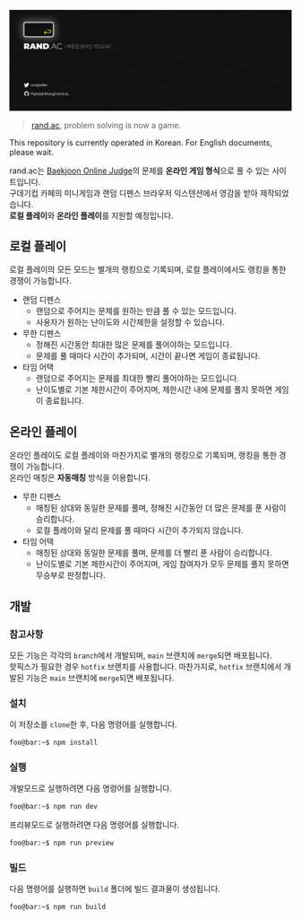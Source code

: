 ![rand.ac](/static/github.png)

> [rand.ac](https://rand.ac), problem solving is now a game.

This repository is currently operated in Korean. For English documents, please wait.

rand.ac는 [Baekjoon Online Judge](https://www.acmicpc.net/)의 문제를 **온라인 게임 형식**으로 풀 수 있는 사이트입니다.  
구데기컵 카페의 미니게임과 랜덤 디펜스 브라우저 익스텐션에서 영감을 받아 제작되었습니다.  
**로컬 플레이**와 **온라인 플레이**를 지원할 예정입니다.

## 로컬 플레이

로컬 플레이의 모든 모드는 별개의 랭킹으로 기록되며, 로컬 플레이에서도 랭킹을 통한 경쟁이 가능합니다.

- 랜덤 디펜스
  - 랜덤으로 주어지는 문제를 원하는 만큼 풀 수 있는 모드입니다.
  - 사용자가 원하는 난이도와 시간제한을 설정할 수 있습니다.
- 무한 디펜스
  - 정해진 시간동안 최대한 많은 문제를 풀어야하는 모드입니다.
  - 문제를 풀 때마다 시간이 추가되며, 시간이 끝나면 게임이 종료됩니다.
- 타임 어택
  - 랜덤으로 주어지는 문제를 최대한 빨리 풀어야하는 모드입니다.
  - 난이도별로 기본 제한시간이 주어지며, 제한시간 내에 문제를 풀지 못하면 게임이 종료됩니다.

## 온라인 플레이

온라인 플레이도 로컬 플레이와 마찬가지로 별개의 랭킹으로 기록되며, 랭킹을 통한 경쟁이 가능합니다.  
온라인 매칭은 **자동매칭** 방식을 이용합니다.

- 무한 디펜스
  - 매칭된 상대와 동일한 문제를 풀며, 정해진 시간동안 더 많은 문제를 푼 사람이 승리합니다.
  - 로컬 플레이와 달리 문제를 풀 때마다 시간이 추가되지 않습니다.
- 타임 어택
  - 매칭된 상대와 동일한 문제를 풀며, 문제를 더 빨리 푼 사람이 승리합니다.
  - 난이도별로 기본 제한시간이 주어지며, 게임 참여자가 모두 문제를 풀지 못하면 무승부로 판정합니다.

## 개발

### 참고사항

모든 기능은 각각의 `branch`에서 개발되며, `main` 브랜치에 `merge`되면 배포됩니다.  
핫픽스가 필요한 경우 `hotfix` 브랜치를 사용합니다. 마찬가지로, `hotfix` 브랜치에서 개발된 기능은 `main` 브랜치에 `merge`되면 배포됩니다.

### 설치

이 저장소를 `clone`한 후, 다음 명령어를 실행합니다.

```bash
foo@bar:~$ npm install
```

### 실행

개발모드로 실행하려면 다음 명령어를 실행합니다.

```bash
foo@bar:~$ npm run dev
```

프리뷰모드로 실행하려면 다음 명령어를 실행합니다.

```bash
foo@bar:~$ npm run preview
```

### 빌드

다음 명령어를 실행하면 `build` 폴더에 빌드 결과물이 생성됩니다.

```bash
foo@bar:~$ npm run build
```
